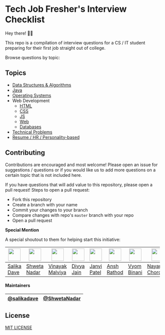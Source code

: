 # Tech Job Fresher's Interview Checklist

Hey there! 👋🏻 

This repo is a compilation of interview questions for a CS / IT student preparing for their first job straight out of college. 

Browse questions by topic: 

## Topics

- [Data Structures & Algorithms]()
- [Java]()
- [Operating Systems]()
- Web Development
  - [HTML]()
  - [CSS]()
  - [JS]()
  - [Web]()
  - [Databases]()
- [Technical Problems]()
- [Resume / HR / Personality-based]()

## Contributing

Contributions are encouraged and most welcome! Please open an issue for suggestions / questions or if you would like us to add more questions on a certain topic that is not included here.

If you have questions that will add value to this repository, please open a pull request! Steps to open a pull request:

* Fork this repository
* Create a branch with your name
* Commit your changes to your branch
* Compare changes with repo's `master` branch with your repo
* Open a pull request

**Special Mention**

A special shoutout to them for helping start this initiative:

  <img src="https://avatars.githubusercontent.com/u/35625827?v=4" width="40">|  <img src="" width="40"> |  <img src="https://avatars.githubusercontent.com/u/42168249?v=4" width="40">   | <img src="https://avatars.githubusercontent.com/u/62170586?v=4" width="40"> | <img src="https://media-exp1.licdn.com/dms/image/C5103AQHn8Fd3MzSwKg/profile-displayphoto-shrink_400_400/0/1562088005247?e=1624492800&v=beta&t=UWzYrn3wpNkZjG4N7l9nT8KEePXkUt7ikbTJaP-iGhg" width="40"> | <img src="https://avatars.githubusercontent.com/u/32770069?v=4" width="40"> | <img src="https://media-exp1.licdn.com/dms/image/C5103AQF7rHcS53A2Tw/profile-displayphoto-shrink_400_400/0/1577776009551?e=1624492800&v=beta&t=x0WVL-FyIhBWfb0zFnB83tNHgOY74US8dFf91mtaCic" width="40"> | <img src="https://media-exp1.licdn.com/dms/image/C5103AQE_9zUtGHAXSA/profile-displayphoto-shrink_400_400/0/1561111821220?e=1624492800&v=beta&t=zh90CVfZXqtCyifjKUQwwOi9RWmTO75TPV79uaSfu9g" width="40">  
---|----|------|-------------|--------|----------|-----------|---
[Salika Dave](https://github.com/salikadave) | [Shweta Nadar](https://github.com/ShwetaNadar) | [Vinayak Malviya](https://github.com/vinayakm4261) | [Divya Jain](https://github.com/divykj) | [Janvi Patel](https://www.linkedin.com/in/janvi-patel-49a81818a/) | [Ansh Rathod](http://www.unshh.me/) | [Vyom Binani](https://www.linkedin.com/in/vyom-binani-1a0819152/) | [Nayan Chordiya](https://www.linkedin.com/in/nayan-chordiya/)

#### Maintainers

| [@salikadave](https://github.com/salikadave) | [@ShwetaNadar](https://github.com/ShwetaNadar) |
|---|---|

## License

[MIT LICENSE](LICENSE)
